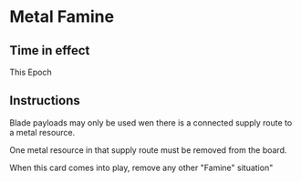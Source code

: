 
# Metal Famine

## Time in effect

This Epoch

## Instructions

Blade payloads may only be used wen there is a connected supply route to a metal resource.

One metal resource in that supply route must be removed from the board.

When this card comes into play, remove any other "Famine" situation"
